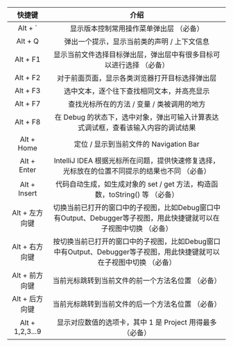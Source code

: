 | 快捷键                                          | 介绍                                                                                                                 |
|:--------------------:|:-------------------------------------------------------------------------:|
| Alt + `|显示版本控制常用操作菜单弹出层 （必备） |                                                                                                                      |
| Alt + Q                                         | 弹出一个提示，显示当前类的声明 / 上下文信息                                                                          |
| Alt + F1                                        | 显示当前文件选择目标弹出层，弹出层中有很多目标可以进行选择 （必备）                                                  |
| Alt + F2                                        | 对于前面页面，显示各类浏览器打开目标选择弹出层                                                                       |
| Alt + F3                                        | 选中文本，逐个往下查找相同文本，并高亮显示                                                                           |
| Alt + F7                                        | 查找光标所在的方法 / 变量 / 类被调用的地方                                                                           |
| Alt + F8                                        | 在 Debug 的状态下，选中对象，弹出可输入计算表达式调试框，查看该输入内容的调试结果                                    |
| Alt + Home                                      | 定位 / 显示到当前文件的 Navigation Bar                                                                               |
| Alt + Enter                                     | IntelliJ IDEA 根据光标所在问题，提供快速修复选择，光标放在的位置不同提示的结果也不同 （必备）                        |
| Alt + Insert                                    | 代码自动生成，如生成对象的 set / get 方法，构造函数，toString() 等 （必备）                                          |
| Alt + 左方向键                                  | 切换当前已打开的窗口中的子视图，比如Debug窗口中有Output、Debugger等子视图，用此快捷键就可以在子视图中切换 （必备）   |
| Alt + 右方向键                                  | 按切换当前已打开的窗口中的子视图，比如Debug窗口中有Output、Debugger等子视图，用此快捷键就可以在子视图中切换 （必备） |
| Alt + 前方向键                                  | 当前光标跳转到当前文件的前一个方法名位置 （必备）                                                                    |
| Alt + 后方向键                                  | 当前光标跳转到当前文件的后一个方法名位置 （必备）                                                                    |
| Alt + 1,2,3...9                                 | 显示对应数值的选项卡，其中 1 是 Project 用得最多 （必备）                                                            |
